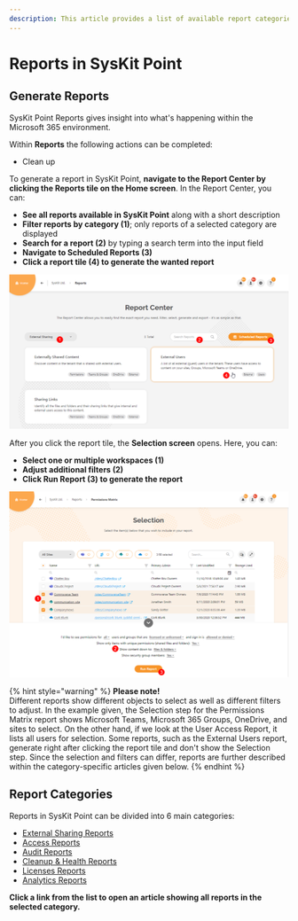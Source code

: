 ```yaml
---
description: This article provides a list of available report categories and shows how to generate reports in SysKit Point.
---
```


# Reports in SysKit Point

## Generate Reports

SysKit Point Reports gives insight into what's happening within the Microsoft 365 environment. 

Within **Reports** the following actions can be completed:
 * Clean up 


To generate a report in SysKit Point, **navigate to the Report Center by clicking the Reports tile on the Home screen**.
In the Report Center, you can:
* **See all reports available in SysKit Point** along with a short description
* **Filter reports by category (1)**; only reports of a selected category are displayed
* **Search for a report (2)** by typing a search term into the input field
* **Navigate to Scheduled Reports (3)** 
* **Click a report tile (4) to generate the wanted report**

![SysKit Point - Report Center](../../.gitbook/assets/generate_reports_overview-report_center.png)

After you click the report tile, the **Selection screen** opens.
Here, you can:
* **Select one or multiple workspaces (1)**
* **Adjust additional filters (2)**
* **Click Run Report (3) to generate the report**

![Generating Reports - Selection Screen](../../.gitbook/assets/generate_reports_overview-selection_step.png)

{% hint style="warning" %}
**Please note!**  
Different reports show different objects to select as well as different filters to adjust. In the example given, the Selection step for the Permissions Matrix report shows Microsoft Teams, Microsoft 365 Groups, OneDrive, and sites to select. On the other hand, if we look at the User Access Report, it lists all users for selection. 
Some reports, such as the External Users report, generate right after clicking the report tile and don't show the Selection step. 
Since the selection and filters can differ, reports are further described within the category-specific articles given below.
{% endhint %}

## Report Categories

Reports in SysKit Point can be divided into 6 main categories:
* [External Sharing Reports](external-sharing-reports.md)
* [Access Reports](access-reports.md)
* [Audit Reports](audit-reports.md)
* [Cleanup & Health Reports](cleanup-and-health-reports.md)
* [Licenses Reports](licenses-reports.md)
* [Analytics Reports](analytics-reports.md)

**Click a link from the list to open an article showing all reports in the selected category.**



